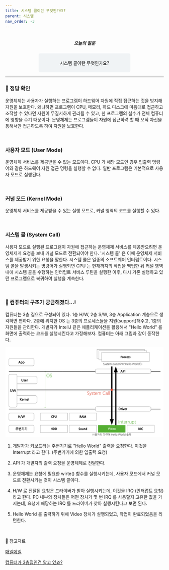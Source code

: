```yaml
---
title: 시스템 콜이란 무엇인가요?
parent: 시스템
nav_order: -3
---
```


<div style="text-align: center; display: flex;
    flex-direction: column;
    align-items: center;">
    <h5>오늘의 질문</h5>
    <div style="color: black; background-color: #F0F3F5; border-radius: 5px; width: 50%; padding: 20px;">
    시스템 콜이란 무엇인가요?
    </div>
</div>

---

### 📍 정답 확인

운영체제는 사용자가 실행하는 프로그램이 하드웨어 자원에 직접 접근하는 것을 방지해 자원을 보호한다. 왜냐하면 프로그램이 CPU, 메모리, 하드 디스크에 마음대로 접근하고 조작할 수 있다면 자원이 무질서하게 관리될 수 있고, 한 프로그램의 실수가 전체 컴퓨터에 영향을 주기 때문이다. 운영체제는 프로그램들이 자원에 접근하려 할 때 오직 자신을 통해서만 접근하도록 하여 자원을 보호한다.

<br>

### 사용자 모드 (User Mode)

운영체제 서비스를 제공받을 수 없는 모드이다. CPU 가 해당 모드인 경우 입출력 명령어와 같은 하드웨어 자원 접근 명령을 실행할 수 없다. 일반 프로그램은 기본적으로 사용자 모드로 실행된다.

<br>

### 커널 모드 (Kernel Mode)

운영체제 서비스를 제공받을 수 있는 실행 모드로, 커널 영역의 코드를 실행할 수 있다.

<br>

### 시스템 콜 (System Call)

사용자 모드로 실행된 프로그램이 자원에 접근하는 운영체제 서비스를 제공받으려면 운영체제게 요청을 보내 커널 모드로 전환되어야 한다. '시스템 콜' 은 이때 운영체제 서비스를 제공받기 위한 요청을 말한다. 시스템 콜은 일종의 소프트웨어 인터럽트이다. 시스템 콜을 발생시키는 명령어가 실행되면 CPU 는 현재까지의 작업을 백업한 뒤 커널 영역 내에 시스템 콜을 수행하는 인터럽트 서비스 루틴을 실행한 이후, 다시 기존 실행하고 있던 프로그램으로 복귀하여 실행을 계속한다.

<br>

### 🤔 컴퓨터의 구조가 궁금해졌다...!

컴퓨터는 3층 집으로 구성되어 있다. 1층 H/W, 2층 S/W, 3층 Application 계층으로 생각하면 편하다. 2층에 위치한 OS 는 3층의 프로세스들을 지원(support)해주고, 1층의 자원들을 관리한다. 개발자가 InteliJ 같은 애플리케이션을 활용해서 "Hello World" 를 화면에 출력하는 코드를 실행시킨다고 가정해보자. 컴퓨터는 아래 그림과 같이 동작한다.

<img src="/assets/images/pages/cs/maeil-mail/system/스크린샷 2025-02-05 오전 10.54.21.png">

1. 개발자가 키보드라는 주변기기로 "Hello World" 출력을 요청한다. 이것을 Interrupt 라고 한다. (주변기기에 의한 입출력 요청)

2. API 가 개발자의 출력 요청을 운영체제로 전달한다.

3. 운영체제는 요청에 필요한 wirte() 함수를 실행시키는데, 사용자 모드에서 커널 모드로 전환시키는 것이 시스템 콜이다.

4. H/W 로 전달된 요청은 드라이버가 받아 실행시키는데, 이것을 IRQ (인터럽트 요청) 라고 한다. PC 내부의 장치들은 어떤 장치가 몇 번 IRQ 를 사용할지 고유한 값을 가지는데, 요청에 해당하는 IRQ 를 드라이버가 찾아 실행시킨다고 보면 된다.

5. Hello World 를 출력하기 위해 Video 장치가 실행되었고, 작업이 완료되었음을 리턴한다.

<br>

🔖 참고자료

[매일메일](https://www.maeil-mail.kr/question/154)

[컴퓨터가 3층집인건 알고 있죠?](https://www.youtube.com/watch?v=M9ZrQX1UgAU)